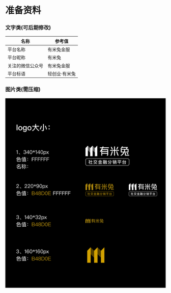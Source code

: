 # 准备资料

### 文字类(可后期修改)

名称|参考值
---|---
平台名称|有米兔金服
平台昵称|有米兔
关注的微信公众号|有米兔金服
平台标语|轻创业·有米兔

### 图片类(需压缩)
![资料准备](src/images/init-1.png)
